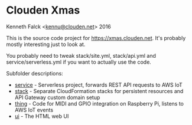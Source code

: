 # Clouden Xmas
Kenneth Falck <<kennu@clouden.net>> 2016

This is the source code project for https://xmas.clouden.net. It's probably mostly interesting just to look at.

You probably need to tweak stack/site.yml, stack/api.yml and service/serverless.yml if you want to actually use
the code.

Subfolder descriptions:

* <a href="service">service</a> - Serverless project, forwards REST API requests to AWS IoT
* <a href="stack">stack</a> - Separate CloudFormation stacks for persistent resources and API Gateway custom domain setup
* <a href="thing">thing</a> - Code for MIDI and GPIO integration on Raspberry Pi, listens to AWS IoT events
* <a href="ui">ui</a> - The HTML web UI
